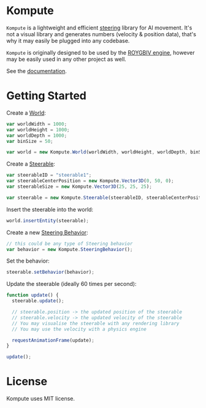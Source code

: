 # Kompute
`Kompute` is a lightweight and efficient [steering](https://www.red3d.com/cwr/steer/gdc99/) library for AI movement. It's not a visual library and generates numbers (velocity & position data), that's why it may easily be plugged into any codebase.

`Kompute` is originally designed to be used by the [ROYGBIV engine](https://github.com/oguzeroglu/ROYGBIV), however may be easily used in any other project as well.

See the [documentation](https://github.com/oguzeroglu/Kompute/wiki).

# Getting Started

Create a [World](https://github.com/oguzeroglu/Kompute/wiki/World):
```javascript
var worldWidth = 1000;
var worldHeight = 1000;
var worldDepth = 1000;
var binSize = 50;

var world = new Kompute.World(worldWidth, worldHeight, worldDepth, binSize);
```

Create a [Steerable](https://github.com/oguzeroglu/Kompute/wiki/Steerable):
```javascript
var steerableID = "steerable1";
var steerableCenterPosition = new Kompute.Vector3D(0, 50, 0);
var steerableSize = new Kompute.Vector3D(25, 25, 25);

var steerable = new Kompute.Steerable(steerableID, steerableCenterPosition, steerableSize);
```

Insert the steerable into the world:
```javascript
world.insertEntity(steerable);
```

Create a new [Steering Behavior](https://github.com/oguzeroglu/Kompute/wiki/Steering-Behaviors):
```javascript
// this could be any type of Steering behavior
var behavior = new Kompute.SteeringBehavior();
```

Set the behavior:
```javascript
steerable.setBehavior(behavior);
```

Update the steerable (ideally 60 times per second):
```javascript
function update() {
  steerable.update();

  // steerable.position -> the updated position of the steerable
  // steerable.velocity -> the updated velocity of the steerable
  // You may visualise the steerable with any rendering library
  // You may use the velocity with a physics engine

  requestAnimationFrame(update);
}

update();
```

# License
Kompute uses MIT license.
